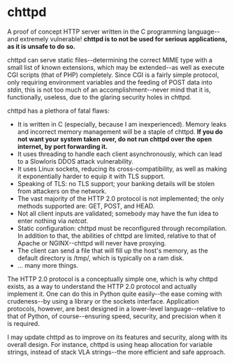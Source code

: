 # chttpd
A proof of concept HTTP server written in the C programming language--and extremely vulnerable! **chttpd is to not be used for serious applications, as it is unsafe to do so.**

chttpd can serve static files--determining the correct MIME type with a small list of known extensions, which may be extended--as well as execute CGI scripts (that of PHP) completely. Since CGI is a fairly simple protocol, only requiring environment variables and the feeding of POST data into *stdin*, this is not too much of an accomplishment--never mind that it is, functionally, useless, due to the glaring security holes in chttpd.

chttpd has a plethora of fatal flaws:

 - It is written in C (especially, because I am inexperienced). Memory leaks and incorrect memory management will be a staple of chttpd. **If you do not want your system taken over, do not run chttpd over the open internet, by port forwarding it.**
 - It uses threading to handle each client asynchronously, which can lead to a Slowloris DDOS attack vulnerability.
 - It uses Linux sockets, reducing its cross-compatibility, as well as making it exponentially harder to equip it with TLS support.
 - Speaking of TLS: no TLS support; your banking details will be stolen from attackers on the network.
 - The vast majority of the HTTP 2.0 protocol is not implemented; the only methods supported are: GET, POST, and HEAD.
 - Not all client inputs are validated; somebody may have the fun idea to enter nothing via *netcat*.
 - Static configuration: chttpd must be reconfigured through recompilation. In addition to that, the abilities of chttpd are limited, relative to that of Apache or NGINX--chttpd will never have proxying.
 - The client can send a file that will fill up the host's memory, as the default directory is /tmp/, which is typically on a ram disk. 
 - ... many more things.

The HTTP 2.0 protocol is a conceptually simple one, which is why chttpd exists, as a way to understand the HTTP 2.0 protocol and actually implement it. One can do this in Python quite easily--the ease coming with crudeness--by using a library or the sockets interface. Application protocols, however, are best designed in a lower-level language--relative to that of Python, of course--ensuring speed, security, and precision when it is required. 

I may update chttpd as to improve on its features and security, along with its overall design. For instance, chttpd is using heap allocation for variable strings, instead of stack VLA strings--the more efficient and safe approach.  
